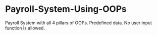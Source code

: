 # Payroll-System-Using-OOPs
Payroll System with all 4 pillars of OOPs.
Predefined data.
No user input function is allowed.
